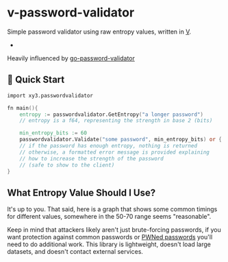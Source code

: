 # v-password-validator

Simple password validator using raw entropy values, written in [V](https://vlang.io/).

-

Heavily influenced by [go-password-validator](https://github.com/wagslane/go-password-validator)

## 🚀 Quick Start

```v
import xy3.passwordvalidator

fn main(){
    entropy := passwordvalidator.GetEntropy("a longer password")
    // entropy is a f64, representing the strength in base 2 (bits)

    min_entropy_bits := 60
    passwordvalidator.Validate("some password", min_entropy_bits) or { panic(err) }
    // if the password has enough entropy, nothing is returned
    // otherwise, a formatted error message is provided explaining
    // how to increase the strength of the password
    // (safe to show to the client)
}
```

## What Entropy Value Should I Use?

It's up to you. That said, here is a graph that shows some common timings for different values, somewhere in the 50-70 range seems "reasonable".

Keep in mind that attackers likely aren't just brute-forcing passwords, if you want protection against common passwords or [PWNed passwords](https://haveibeenpwned.com/) you'll need to do additional work. This library is lightweight, doesn't load large datasets, and doesn't contact external services.

